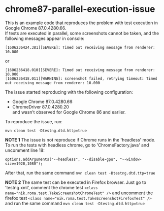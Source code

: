 # chrome87-parallel-execution-issue
This is an example code that reproduces the problem with test execution in Google Chrome 87.0.4280.66.  
If tests are executed in parallel, some screenshots cannot be taken, and the following messages appear in console:  
```
[1606236424.381][SEVERE]: Timed out receiving message from renderer: 10.000
```
or
```
[1606236418.010][SEVERE]: Timed out receiving message from renderer: 10.000
[1606236418.011][WARNING]: screenshot failed, retrying timeout: Timed out receiving message from renderer: 10.000
```
The issue started reproducing with the following configuration:
- Google Chrome 87.0.4280.66
- ChromeDriver 87.0.4280.20  
and wasn't observed for Google Chrome 86 and earlier.

To reproduce the issue, run:
```
mvn clean test -Dtestng.dtd.http=true
```

**NOTE 1**
The issue is not reproduce if Chrome runs in the 'headless' mode. To run the tests with headless chrome,
 go to 'ChromeFactory.java' and uncomment line 18:
 ```
 options.addArguments("--headless", "--disable-gpu", "--window-size=1920,1080");
```
After that, run the same command `mvn clean test -Dtestng.dtd.ttp=true`

**NOTE 2**
The same test can be executed in Firefox browser. Just go to 'testng.xml', comment the chrome test
`<class name="nik.roma.test.TakeScreenshotChromeTest" />` and uncomment the firefox test
`<class name="nik.roma.test.TakeScreenshotFirefoxTest" />`
and run the same command `mvn clean test -Dtestng.dtd.http=true`


